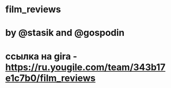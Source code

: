 # film_reviews




# by @stasik and @gospodin

# ссылка на gira - https://ru.yougile.com/team/343b17e1c7b0/film_reviews